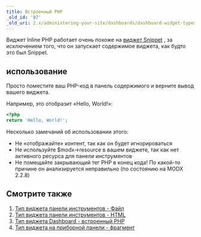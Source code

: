 ```yaml
---
title: Встроенный PHP
_old_id: '87'
_old_uri: 2.x/administering-your-site/dashboards/dashboard-widget-types/dashboard-widget-type-inline-php
---
```


Виджет Inline PHP работает очень похоже на [виджет Snippet](building-sites/client-proofing/dashboards/widget-types/snippet "Тип виджета на приборной панели - фрагмент") , за исключением того, что он запускает содержимое виджета, как будто это был Snippet.

## использование

Просто поместите ваш PHP-код в панель содержимого и верните вывод вашего виджета.

Например, это отобразит «Hello, World!»:

```php
<?php
return 'Hello, World!';
```

Несколько замечаний об использовании этого:

- Не «отображайте» контент, так как он будет игнорироваться
- Не используйте $modx->resource в вашем виджете, так как нет активного ресурса для панели инструментов
- Не помещайте закрывающий тег PHP в конец кода! По какой-то причине он анализируется неправильно (по состоянию на MODX 2.2.8)

## Смотрите также

1. [Тип виджета панели инструментов - Файл](building-sites/client-proofing/dashboards/widget-types/file)
2. [Тип виджета панели инструментов - HTML](building-sites/client-proofing/dashboards/widget-types/html)
3. [Тип виджета Dashboard - встроенный PHP](building-sites/client-proofing/dashboards/widget-types/inline-php)
4. [Тип виджета на приборной панели - фрагмент](building-sites/client-proofing/dashboards/widget-types/snippet)
